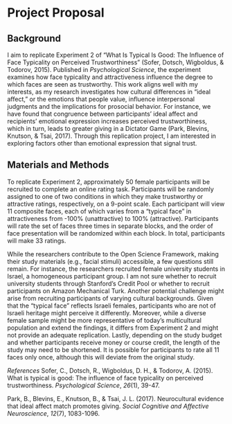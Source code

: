 # Project Proposal

## Background
I aim to replicate Experiment 2 of “What Is Typical Is Good: The Influence of Face Typicality on Perceived Trustworthiness” (Sofer, Dotsch, Wigboldus, & Todorov, 2015). Published in *Psychological Science*, the experiment examines how face typicality and attractiveness influence the degree to which faces are seen as trustworthy. This work aligns well with my interests, as my research investigates how cultural differences in “ideal affect,” or the emotions that people value, influence interpersonal judgments and the implications for prosocial behavior. For instance, we have found that congruence between participants’ ideal affect and recipients’ emotional expression increases perceived trustworthiness, which in turn, leads to greater giving in a Dictator Game (Park, Blevins, Knutson, & Tsai, 2017). Through this replication project, I am interested in exploring factors other than emotional expression that signal trust.

## Materials and Methods
To replicate Experiment 2, approximately 50 female participants will be recruited to complete an online rating task. Participants will be randomly assigned to one of two conditions in which they make trustworthy or attractive ratings, respectively, on a 9-point scale. Each participant will view 11 composite faces, each of which varies from a “typical face” in attractiveness from -100% (unattractive) to 100% (attractive). Participants will rate the set of faces three times in separate blocks, and the order of face presentation will be randomized within each block. In total, participants will make 33 ratings.

While the researchers contribute to the Open Science Framework, making their study materials (e.g., facial stimuli) accessible, a few questions still remain. For instance, the researchers recruited female university students in Israel, a homogeneous participant group. I am not sure whether to recruit university students through Stanford’s Credit Pool or whether to recruit participants on Amazon Mechanical Turk. Another potential challenge might arise from recruiting participants of varying cultural backgrounds. Given that the “typical face” reflects Israeli females, participants who are not of Israeli heritage might perceive it differently. Moreover, while a diverse female sample might be more representative of today’s multicultural population and extend the findings, it differs from Experiment 2 and might not provide an adequate replication. Lastly, depending on the study budget and whether participants receive money or course credit, the length of the study may need to be shortened. It is possible for participants to rate all 11 faces only once, although this will deviate from the original study.

*References*
Sofer, C., Dotsch, R., Wigboldus, D. H., & Todorov, A. (2015). What is typical is good: The influence of face typicality on perceived trustworthiness. *Psychological Science*, *26*(1), 39-47.

Park, B., Blevins, E., Knutson, B., & Tsai, J. L. (2017). Neurocultural evidence that ideal affect match promotes giving. *Social Cognitive and Affective Neuroscience*, *12*(7), 1083-1096.

